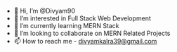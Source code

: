 - 👋 Hi, I’m @Divyam90
- 👀 I’m interested in Full Stack Web Development
- 🌱 I’m currently learning MERN Stack
- 💞️ I’m looking to collaborate on MERN Related Projects
- 📫 How to reach me - divyamkalra39@gmail.com
  

<!---
Divyam90/Divyam90 is a ✨ special ✨ repository because its `README.md` (this file) appears on your GitHub profile.
You can click the Preview link to take a look at your changes.
--->
